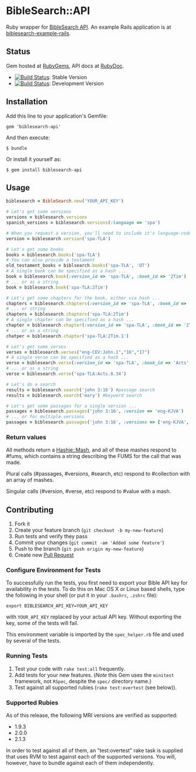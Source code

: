 # BibleSearch::API

Ruby wrapper for [BibleSearch API](http://tools.bibles.org). An example Rails application is at [biblesearch-example-rails](https://github.com/americanbible/biblesearch-example-rails).

## Status

Gem hosted at [RubyGems](http://rubygems.org/gems/biblesearch-api), API docs at [RubyDoc](http://rubydoc.info/gems/biblesearch-api).

* [![Build Status](https://travis-ci.org/americanbible/biblesearch-api-ruby.png?branch=master)](https://travis-ci.org/americanbible/biblesearch-api-ruby): Stable Version
* [![Build Status](https://travis-ci.org/americanbible/biblesearch-api-ruby.png?branch=develop)](https://travis-ci.org/americanbible/biblesearch-api-ruby): Development Version

## Installation

Add this line to your application's Gemfile:

    gem 'biblesearch-api'

And then execute:

    $ bundle

Or install it yourself as:

    $ gem install biblesearch-api

## Usage

```ruby
biblesearch = BibleSearch.new('YOUR_API_KEY')

# Let's get some versions
versions = biblesearch.versions
spanish_versions = biblesearch.versions(:language => 'spa')

# When you request a version, you'll need to include it's language-code prefix
version = biblesearch.version('spa-TLA')

# Let's get some books
books = biblesearch.books('spa-TLA')
# You can also provide a testament
old_testament_books = biblsearch.books('spa-TLA', 'OT')
# A single book can be specified as a hash ...
book = biblesearch.book(:version_id => 'spa-TLA', :book_id => '2Tim')
# ... or as a string
book = biblesearch.book('spa-TLA:2Tim')

# Let's get some chapters for the book, either via hash ...
chapters = biblesearch.chapters(:version_id => 'spa-TLA', :book_id => '2Tim')
# ... or string
chapters = biblesearch.chapters('spa-TLA:2Tim')
# A single chapter can be specified as a hash ...
chapter = biblesearch.chapter(:version_id => 'spa-TLA', :book_id => '2Tim', :chapter => 1)
# ... or as a string
chatper = biblesearch.chapter('spa-TLA:2Tim.1')

# Let's get some verses
verses = biblesearch.verses("eng-CEV:John.1","16","17")
# A single verse can be specified as a hash ...
verse = biblesearch.verse(:version_id => 'spa-TLA', :book_id => 'Acts', :chapter => '8', :verse => '34')
# ... or as a string
verse = biblesearch.verse('spa-TLA:Acts.8.34')

# Let's do a search
results = biblesearch.search('john 3:16') #passage search
results = biblesearch.search('mary') #keyword search

# Let's get some passages for a single version ...
passages = biblesearch.passages('john 3:16', :version => 'eng-KJVA')
# ... or for multiple versions
passages = biblesearch.passages('john 3:16', :versions => ['eng-KJVA', 'eng-CEV'])
```

### Return values

All methods return a [Hashie::Mash](https://github.com/intridea/hashie#mash), and all of these mashes respond to #fums, which contains a string describing the FUMS for the call that was made.

Plural calls (#passages, #versions, #search, etc) respond to #collection with an array of mashes.

Singular calls (#version, #verse, etc) respond to #value with a mash.

## Contributing

1. Fork it
1. Create your feature branch (`git checkout -b my-new-feature`)
1. Run tests and verify they pass
1. Commit your changes (`git commit -am 'Added some feature'`)
1. Push to the branch (`git push origin my-new-feature`)
1. Create new [Pull Request](https://help.github.com/articles/using-pull-requests/)

### Configure Environment for Tests

To successfully run the tests, you first need to export your Bible API key for availability in the tests.  To do this on Mac OS X or Linux based shells, type the following in your shell (or put it in your `.bashrc`, `.zshrc` file):

```shell
export BIBLESEARCH_API_KEY=YOUR_API_KEY
```

with `YOUR_API_KEY` replaced by your actual API key.  Without exporting the key, some of the tests will fail.

This environment variable is imported by the `spec_helper.rb` file and used by several of the tests.

### Running Tests

1. Test your code with `rake test:all` frequently.
1. Add tests for your new features. (*Note*  this Gem uses the `minitest` framework, not `RSpec`, despite the `spec/` directory name.)
1. Test against all supported rubies (`rake test:overtest` (see below)).

### Supported Rubies

As of this release, the following MRI versions are verified as supported:

* 1.9.3
* 2.0.0
* 2.1.3

In order to test against all of them, an "test:overtest" rake task is supplied that uses RVM to test against each of the supported versions. You will, however, have to bundle against each of them independently.

